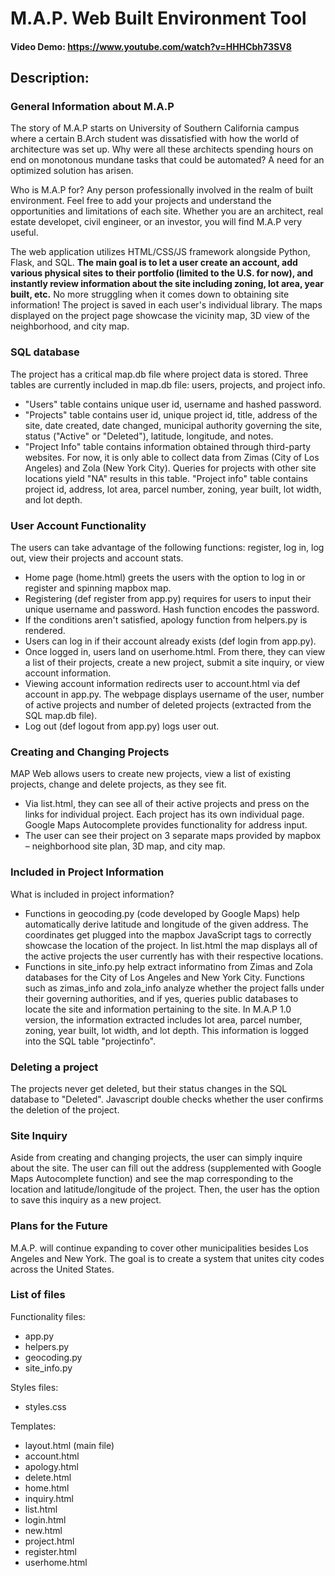 # M.A.P. Web Built Environment Tool
#### Video Demo:  <https://www.youtube.com/watch?v=HHHCbh73SV8>
## Description:

### General Information about M.A.P
The story of M.A.P starts on University of Southern California campus where a certain B.Arch student was dissatisfied with how the world of architecture was set up. Why were all these architects spending hours on end on monotonous mundane tasks that could be automated? A need for an optimized solution has arisen.

Who is M.A.P for? Any person professionally involved in the realm of built environment. Feel free to add your projects and understand the opportunities and limitations of each site. Whether you are an architect, real estate developet, civil engineer, or an investor, you will find M.A.P very useful.

The web application utilizes HTML/CSS/JS framework alongside Python, Flask, and SQL. **The main goal is to let a user create an account, add various physical sites to their portfolio (limited to the U.S. for now), and instantly review information about the site including zoning, lot area, year built, etc.** No more struggling when it comes down to obtaining site information! The project is saved in each user's individual library. The maps displayed on the project page showcase the vicinity map, 3D view of the neighborhood, and city map.

### SQL database
The project has a critical map.db file where project data is stored. Three tables are currently included in map.db file: users, projects, and project info.
- "Users" table contains unique user id, username and hashed password.
- "Projects" table contains user id, unique project id, title, address of the site, date created, date changed, municipal authority governing the site, status ("Active" or "Deleted"), latitude, longitude, and notes.
- "Project Info" table contains information obtained through third-party websites. For now, it is only able to collect data from Zimas (City of Los Angeles) and Zola (New York City). Queries for projects with other site locations yield "NA" results in this table. "Project info" table contains project id, address, lot area, parcel number, zoning, year built, lot width, and lot depth.


### User Account Functionality
The users can take advantage of the following functions: register, log in, log out, view their projects and account stats.
- Home page (home.html) greets the users with the option to log in or register and spinning mapbox map.
- Registering (def register from app.py) requires for users to input their unique username and password. Hash function encodes the password.
- If the conditions aren't satisfied, apology function from helpers.py is rendered.
- Users can log in if their account already exists (def login from app.py).
- Once logged in, users land on userhome.html. From there, they can view a list of their projects, create a new project, submit a site inquiry, or view account information.
- Viewing account information redirects user to account.html via def account in app.py. The webpage displays username of the user, number of active projects and number of deleted projects (extracted from the SQL map.db file).
- Log out (def logout from app.py) logs user out.

### Creating and Changing Projects
MAP Web allows users to create new projects, view a list of existing projects, change and delete projects, as they see fit.
- Via list.html, they can see all of their active projects and press on the links for individual project. Each project has its own individual page. Google Maps Autocomplete provides functionality for address input.
- The user can see their project on 3 separate maps provided by mapbox – neighborhood site plan, 3D map, and city map.

### Included in Project Information
What is included in project information?
- Functions in geocoding.py (code developed by Google Maps) help automatically derive latitude and longitude of the given address. The coordinates get plugged into the mapbox JavaScript tags to correctly showcase the location of the project. In list.html the map displays all of the active projects the user currently has with their respective locations.
- Functions in site_info.py help extract informatino from Zimas and Zola databases for the City of Los Angeles and New York City. Functions such as zimas_info and zola_info analyze whether the project falls under their governing authorities, and if yes, queries public databases to locate the site and information pertaining to the site. In M.A.P 1.0 version, the information extracted includes lot area, parcel number, zoning, year built, lot width, and lot depth. This information is logged into the SQL table "projectinfo".

### Deleting a project
The projects never get deleted, but their status changes in the SQL database to "Deleted". Javascript double checks whether the user confirms the deletion of the project.

### Site Inquiry
Aside from creating and changing projects, the user can simply inquire about the site. The user can fill out the address (supplemented with Google Maps Autocomplete function) and see the map corresponding to the location and latitude/longitude of the project. Then, the user has the option to save this inquiry as a new project.

### Plans for the Future
M.A.P. will continue expanding to cover other municipalities besides Los Angeles and New York. The goal is to create a system that unites city codes across the United States.

### List of files
Functionality files:
- app.py
- helpers.py
- geocoding.py
- site_info.py

Styles files:
- styles.css

Templates:
- layout.html (main file)
- account.html
- apology.html
- delete.html
- home.html
- inquiry.html
- list.html
- login.html
- new.html
- project.html
- register.html
- userhome.html
